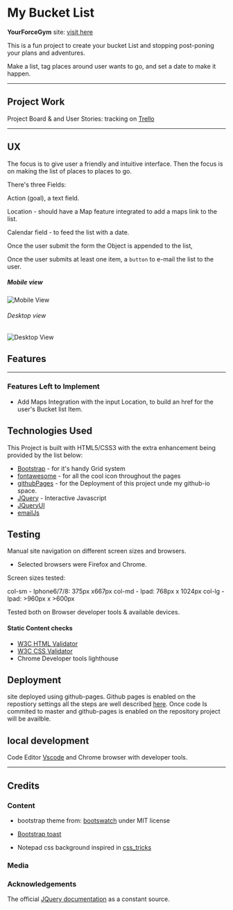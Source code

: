 # My Bucket List

**YourForceGym** site: [visit here](https://diogo-pessoa.github.io/MyBucketList/index.html)

This is a fun project to create your bucket List and stopping post-poning your plans and adventures.

Make a list, tag places around user wants to go, and set a date to make it happen.

---

## Project Work 

Project Board & and User Stories: tracking on [Trello](https://trello.com/b/dE5REmeS)

---

## UX

The focus is to give user a friendly and intuitive interface. Then the focus is on making the list of places to places to go.

There's three Fields:

Action (goal), a text field.

Location - should have a Map feature integrated to add a maps link to the list.

Calendar field - to feed the list with a date.

Once the user submit the form the Object is appended to the list, 

Once the user submits at least one item, a `button` to e-mail the list to the user. 

##### Mobile view

![Mobile View](https://github.com/diogo-pessoa/MyBucketList/blob/master/wireframes/MobileView.png)

###### Desktop view

![Desktop View](https://github.com/diogo-pessoa/MyBucketList/blob/master/wireframes/DesktopView.png)

## Features

<WIP>

---

### Features Left to Implement
- Add Maps Integration with the input Location, to build an href for the user's Bucket list Item.

## Technologies Used

This Project is built with HTML5/CSS3 with the extra enhancement being provided by the list below:

- [Bootstrap](https://getbootstrap.com/) - for it's handy Grid system 
- [fontawesome](https://fontawesome.com/) - for all the cool icon throughout the pages
- [githubPages](https://pages.github.com/) - for the Deployment of this project unde my github-io space.
- [JQuery](https://jquery.com/) - Interactive Javascript
- [JQueryUI](https://learn.jquery.com/jquery-ui/)
- [emailJs](https://www.emailjs.com/)

## Testing

Manual site navigation on different screen sizes and browsers. 

- Selected browsers were Firefox and Chrome. 

Screen sizes tested: 

col-sm - Iphone6/7/8:  375px x667px
col-md - Ipad: 768px x 1024px
col-lg - Ipad: >960px x >600px

Tested both on Browser developer tools &  available devices. 

#### Static Content checks
- [W3C HTML Validator](https://validator.w3.org/)
- [W3C CSS Validator](http://jigsaw.w3.org/css-validator/validator$link)
- Chrome Developer tools lighthouse 


## Deployment

site deployed using github-pages. Github pages is enabled on the repostiory settings all the steps are well described [here](https://pages.github.com/). Once code Is commited to master and github-pages is enabled on the repository project will be availble.

## local development

Code Editor [Vscode](https://code.visualstudio.com/) and Chrome browser with developer tools.

---

## Credits

### Content

- bootstrap theme from: [bootswatch](https://bootswatch.com/journal/) under MIT license

- [Bootstrap toast](https://getbootstrap.com/docs/4.2/components/toasts/)
- Notepad css background inspired in [css_tricks](https://css-tricks.com/how-to-create-a-notebook-design-with-css/)

### Media


### Acknowledgements
The official [JQuery documentation](https://api.jquery.com/) as a constant source.
